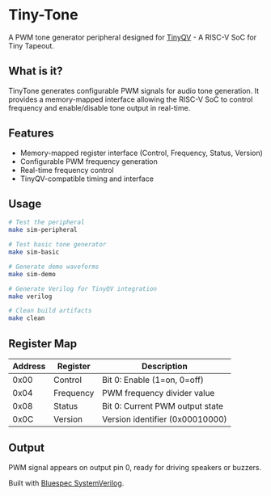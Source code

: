 # Tiny-Tone

A PWM tone generator peripheral designed for [TinyQV](https://github.com/TinyTapeout/ttsky25a-tinyQV) - A RISC-V SoC for Tiny Tapeout.

## What is it?

TinyTone generates configurable PWM signals for audio tone generation. It provides a memory-mapped interface allowing the RISC-V SoC to control frequency and enable/disable tone output in real-time.

## Features

- Memory-mapped register interface (Control, Frequency, Status, Version)
- Configurable PWM frequency generation
- Real-time frequency control
- TinyQV-compatible timing and interface

## Usage

```bash
# Test the peripheral
make sim-peripheral

# Test basic tone generator  
make sim-basic

# Generate demo waveforms
make sim-demo

# Generate Verilog for TinyQV integration
make verilog

# Clean build artifacts
make clean
```

## Register Map

| Address | Register | Description |
|---------|----------|-------------|
| 0x00 | Control | Bit 0: Enable (1=on, 0=off) |
| 0x04 | Frequency | PWM frequency divider value |
| 0x08 | Status | Bit 0: Current PWM output state |
| 0x0C | Version | Version identifier (0x00010000) |

## Output

PWM signal appears on output pin 0, ready for driving speakers or buzzers.

Built with [Bluespec SystemVerilog](https://github.com/B-Lang-org/bsc).
